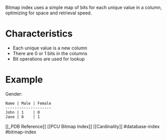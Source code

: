 Bitmap index uses a simple map of bits for each unique value in a column, optimizing for space and retrieval speed.

# Characteristics
- Each unique value is a new column
- There are 0 or 1 bits in the columns
- Bit operations are used for lookup

# Example
Gender:
```
Name | Male | Female
--------------------
John | 1    | 0
Jane | 0    | 1
```

[[_PDB Reference]]
[[PCU Bitmap Index]]
[[Cardinality]]
#database-index 
#bitmap-index 